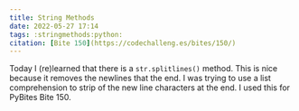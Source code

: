 ```yaml
---
title: String Methods
date: 2022-05-27 17:14
tags: :stringmethods:python:
citation: [Bite 150](https://codechalleng.es/bites/150/)
---
```


Today I (re)learned that there is a `str.splitlines()` method. This is nice because it removes the newlines that the end. I was trying to use a list comprehension to strip of the new line characters at the end. I used this for PyBites Bite 150.
